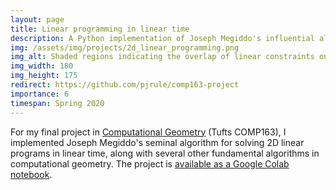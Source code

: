 ```yaml
---
layout: page
title: Linear programming in linear time
description: A Python implementation of Joseph Megiddo's influential algorithm for 2D linear programming in linear time. (Final project for Computational Geometry, spring 2020.)
img: /assets/img/projects/2d_linear_programming.png
img_alt: Shaded regions indicating the overlap of linear constraints on a plane.
img_width: 180
img_height: 175
redirect: https://github.com/pjrule/comp163-project
importance: 6
timespan: Spring 2020
---
```


For my final project in <a href="https://www.cs.tufts.edu/comp/163/">Computational Geometry</a> (Tufts COMP163), I implemented Joseph Megiddo's seminal algorithm for solving 2D linear programs in linear time, along with several other fundamental algorithms in computational geometry. The project is <a href="https://colab.research.google.com/github/pjrule/comp163-project/blob/master/Low-dimensional%20linear%20programming.ipynb" target="_blank">available as a Google Colab notebook</a>.